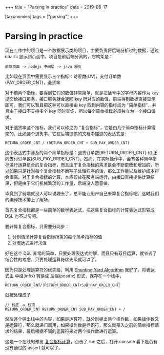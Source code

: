 +++
title = "Parsing in practice"
date = 2019-06-17

[taxonomies]
tags = ["parsing"]
+++
# Parsing in practice

现在工作中的项目是一个数据展示类的项目，主要负责将后端分析过的数据，通过 charts 显示到页面中。项目是前后端分离的，它构架是：

```
前端页面 -> nodejs 中间层 -> java 服务
```

比如现在页面中需要显示三个指标：访客数(UV)，支付订单数(PAY\_ORDER\_CNT)，退货率

对于前两个指标，要得到它们的数值非常简单，就是把括号中的字母内容作为 key 提交给接口服务，接口服务就会返回 key 所对应的数值，前端得到数据直接显示即可。我们可以暂且把这种可以直接由 key 取到内容的指标成为 "简单指标"，并且由于接口不支持多个 key 同时查询，所以每个简单指标必须独立为一个接口请求。

对于退货率这个指标，我们可以称之为 "复合指标"，它是由几个简单指标计算得来的，比如这个退货率，它在后端提供的文档中描述的表达式是:

```
RETURN_ORDER_CNT / (RETURN_ORDER_CNT + SUB_PAY_ORDER_CNT)
```

这个表达式中涉及的两个简单指标是：退货订单数(RETURN\_ORDER\_CNT) 和 正向支付订单数(SUB\_PAY\_ORDER\_CNT)。然而，在实际操作中，会有各种简单指标进行运算组合的复合指标，而且由于复合指标的需求是会不断更改和增加的，所以如果只是针对每个复合指标不断写子处理程序的话，那么工作量以及维护成本将会很高。对于复合指标的计算，本应该放在服务端运行，由接口直接提供计算结果，但是由于它们机械繁琐的工作量，后端没人愿意做。

毕竟到了前端就没人可以说理去了，总不能让用户自己来算复合指标吧。这时我们的编译技术排上了用场。

首先复合指标都是一些简单的数学表达式，把这些复合指标的计算表达式形容成 DSL 也不过份吧。

要计算复合指标，只需要分两步：

1. 分别请求计算复合指标所需的每个简单指标的值
2. 对表达式进行求值

好在这个 DSL 非常的简单，只要处理表达式的解，而且只有双目运算，就省去了结合性的考虑，只要处理运算符优先级就可以了。

因为只是处理运算符的优先级，利用 [Shunting Yard Algorithm](https://en.wikipedia.org/wiki/Shunting-yard_algorithm) 就好了。将表达式由 中缀(infix) 转换成 后缀(postfix) 形式，保存在一个栈中，

```
RETURN_ORDER_CNT/(RETURN_ORDER_CNT+SUB_PAY_ORDER_CNT)
```
  
就被处理成了 
  
```
// 栈底 -> 栈顶
RETURN_ORDER_CNT RETURN_ORDER_CNT SUB_PAY_ORDER_CNT + /
```

然后逐个弹出栈中的内容，如果是运算符，就分别弹出两个操作数，如果操作数又是运算符，那么就递归调用，如果操作数是标识符，那么就带入之前的简单指标请求的结果，最后根据不同的运算符来对两个操作数进行运算。

这是一个在线的预览 [复合指标计算](https://jsfiddle.net/hsiaosiyuan/cr17w07q/5/)，点击了 run 之后，打开 console 看下是否有没有通过的 assert 就可以了。

